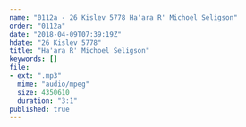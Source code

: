 ```yaml
---
name: "0112a - 26 Kislev 5778 Ha'ara R' Michoel Seligson"
order: "0112a"
date: "2018-04-09T07:39:19Z"
hdate: "26 Kislev 5778"
title: "Ha'ara R' Michoel Seligson"
keywords: []
file:
- ext: ".mp3"
  mime: "audio/mpeg"
  size: 4350610
  duration: "3:1"
published: true
---
```


